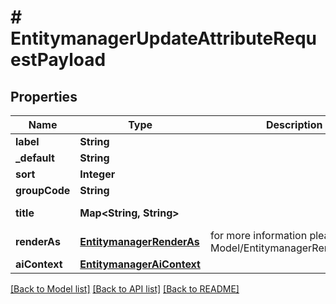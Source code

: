 # # EntitymanagerUpdateAttributeRequestPayload


## Properties 


Name | Type | Description | Notes
------------ | ------------- | ------------- | -------------
**label**| **String** |   | [optional]
**_default**| **String** |   | [optional]
**sort**| **Integer** |   | [optional]
**groupCode**| **String** |   | [optional]
**title**| **Map<String, String>** |   | [optional] [default to new HashMap<>()]
**renderAs**| [**EntitymanagerRenderAs**](EntitymanagerRenderAs.md) |  for more information please, see Model/EntitymanagerRenderAs.php  | [optional] [default to EntitymanagerRenderAs.DEFAULT]
**aiContext**| [**EntitymanagerAiContext**](EntitymanagerAiContext.md) |   | [optional]


[[Back to Model list]](../../README.md#models) [[Back to API list]](../../README.md#endpoints) [[Back to README]](../../README.md)

